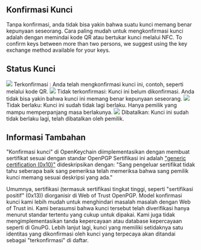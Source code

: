 [//]: # (NOTE: Please put every sentence in its own line, Transifex puts every line in its own translation field!)

## Konfirmasi Kunci
Tanpa konfirmasi, anda tidak bisa yakin bahwa suatu kunci memang benar kepunyaan seseorang.
Cara paling mudah untuk mengkonfirmasi kunci adalah dengan memindai kode QR atau bertukar kunci melalui NFC.
To confirm keys between more than two persons, we suggest using the key exchange method available for your keys.

## Status Kunci

<img src="status_signature_verified_cutout_24dp"/>  
Terkonfirmasi : Anda telah mengkonfirmasi kunci ini, contoh, seperti melalui kode QR.  
<img src="status_signature_unverified_cutout_24dp"/>  
Tidak terkonfirmasi: Kunci ini belum dikonfirmasi. Anda tidak bisa yakin bahwa kunci ini memang benar kepunyaan seseorang.  
<img src="status_signature_expired_cutout_24dp"/>  
Tidak berlaku: Kunci ini sudah tidak lagi berlaku. Hanya pemilik yang mampu memperpanjang masa berlakunya.  
<img src="status_signature_revoked_cutout_24dp"/>  
Dibatalkan: Kunci ini sudah tidak berlaku lagi, telah dibatalkan oleh pemilik.

## Informasi Tambahan
"Konfirmasi kunci" di OpenKeychain diimplementasikan dengan membuat sertifikat sesuai dengan standar OpenPGP
Sertifikasi ini adalah ["generic certification (0x10)"](http://tools.ietf.org/html/rfc4880#section-5.2.1) dideskripsikan dengan:
"Sang pengeluar sertifikat tidak tahu seberapa baik sang pemeriksa telah memeriksa bahwa sang pemilik kunci memang sesuai deskripsi yang ada."

Umumnya, sertifikasi (termasuk sertifikasi tingkat tinggi, seperti "sertifikasi positif" (0x13)) diorganisir di Web of Trust OpenPGP.
Model konfirmasi kunci kami lebih mudah untuk menghindari masalah masalah dengan Web of Trust ini.
Kami berasumsi bahwa kunci tersebut telah diverifikasi hanya menurut standar tertentu yang cukup untuk dipakai.
Kami juga tidak mengimplementasikan tanda kepercayaan atau database kepercayaan seperti di GnuPG.
Lebih lanjut lagi, kunci yang memiliki setidaknya satu identitas yang dikonfirmasi oleh kunci yang terpecaya akan ditandai sebagai "terkonfirmasi" di daftar.